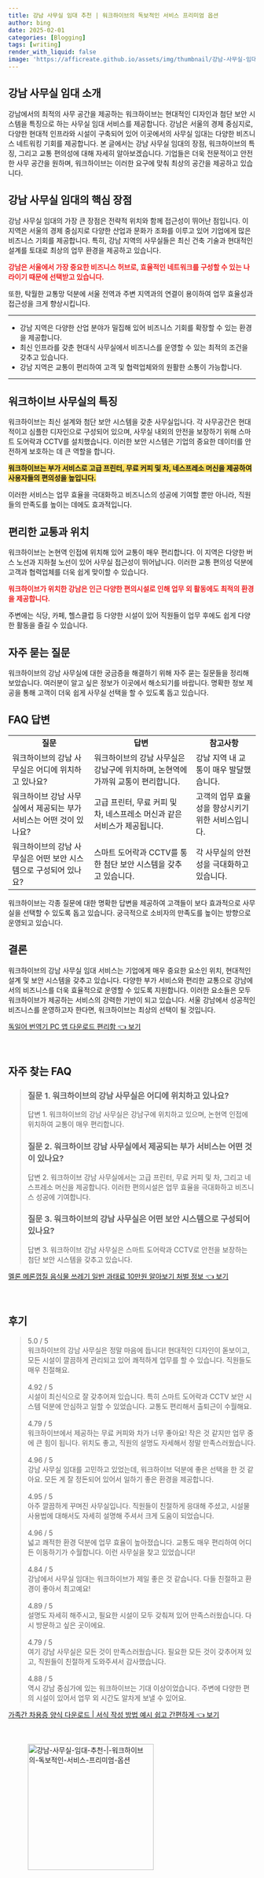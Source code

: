 ```yaml
---
title: 강남 사무실 임대 추천 | 워크하이브의 독보적인 서비스 프리미엄 옵션
author: bing
date: 2025-02-01
categories: [Blogging]
tags: [writing]
render_with_liquid: false
image: 'https://afficreate.github.io/assets/img/thumbnail/강남-사무실-임대-추천-|-워크하이브의-독보적인-서비스-프리미엄-옵션.webp'
---
```



<h2 id="강남_사무실_임대_소개">강남 사무실 임대 소개</h2>

<p>강남에서의 최적의 사무 공간을 제공하는 워크하이브는 현대적인 디자인과 첨단 보안 시스템을 특징으로 하는 사무실 임대 서비스를 제공합니다. 강남은 서울의 경제 중심지로, 다양한 현대적 인프라와 시설이 구축되어 있어 이곳에서의 사무실 임대는 다양한 비즈니스 네트워킹 기회를 제공합니다. 본 글에서는 강남 사무실 임대의 장점, 워크하이브의 특징, 그리고 교통 편의성에 대해 자세히 알아보겠습니다. 기업들은 더욱 전문적이고 안전한 사무 공간을 원하며, 워크하이브는 이러한 요구에 맞춰 최상의 공간을 제공하고 있습니다.</p>

<h2 id="강남_사무실_임대의_핵심_장점">강남 사무실 임대의 핵심 장점</h2>

<p>강남 사무실 임대의 가장 큰 장점은 전략적 위치와 함께 접근성이 뛰어난 점입니다. 이 지역은 서울의 경제 중심지로 다양한 산업과 문화가 조화를 이루고 있어 기업에게 많은 비즈니스 기회를 제공합니다. 특히, 강남 지역의 사무실들은 최신 건축 기술과 현대적인 설계를 토대로 최상의 업무 환경을 제공하고 있습니다.</p>

<p><b><span style="color: #ee2323;">강남은 서울에서 가장 중요한 비즈니스 허브로, 효율적인 네트워크를 구성할 수 있는 나라이기 때문에 선택받고 있습니다.</span></b></p>

<p>또한, 탁월한 교통망 덕분에 서울 전역과 주변 지역과의 연결이 용이하여 업무 효율성과 접근성을 크게 향상시킵니다.</p>

<hr />

<ul>
    <li>강남 지역은 다양한 산업 분야가 밀집해 있어 비즈니스 기회를 확장할 수 있는 환경을 제공합니다.</li>
    <li>최신 인프라를 갖춘 현대식 사무실에서 비즈니스를 운영할 수 있는 최적의 조건을 갖추고 있습니다.</li>
    <li>강남 지역은 교통이 편리하여 고객 및 협력업체와의 원활한 소통이 가능합니다.</li>
</ul>

<hr />

<h2 id="워크하이브_사무실의_특징">워크하이브 사무실의 특징</h2>

<p>워크하이브는 최신 설계와 첨단 보안 시스템을 갖춘 사무실입니다. 각 사무공간은 현대적이고 심플한 디자인으로 구성되어 있으며, 사무실 내외의 안전을 보장하기 위해 스마트 도어락과 CCTV를 설치했습니다. 이러한 보안 시스템은 기업의 중요한 데이터를 안전하게 보호하는 데 큰 역할을 합니다.</p>

<p><b><span style="background-color: #ffe066;">워크하이브는 부가 서비스로 고급 프린터, 무료 커피 및 차, 네스프레소 머신을 제공하여 사용자들의 편의성을 높입니다.</span></b></p>

<p>이러한 서비스는 업무 효율을 극대화하고 비즈니스의 성공에 기여할 뿐만 아니라, 직원들의 만족도를 높이는 데에도 효과적입니다.</p>

<h2 id="편리한_교통과_위치">편리한 교통과 위치</h2>

<p>워크하이브는 논현역 인접에 위치해 있어 교통이 매우 편리합니다. 이 지역은 다양한 버스 노선과 지하철 노선이 있어 사무실 접근성이 뛰어납니다. 이러한 교통 편의성 덕분에 고객과 협력업체를 더욱 쉽게 맞이할 수 있습니다.</p>

<p><b><span style="color: #ee2323;">워크하이브가 위치한 강남은 인근 다양한 편의시설로 인해 업무 외 활동에도 최적의 환경을 제공합니다.</span></b></p>

<p>주변에는 식당, 카페, 헬스클럽 등 다양한 시설이 있어 직원들이 업무 후에도 쉽게 다양한 활동을 즐길 수 있습니다.</p>

<h2 id="자주_묻는_질문">자주 묻는 질문</h2>

<p>워크하이브의 강남 사무실에 대한 궁금증을 해결하기 위해 자주 묻는 질문들을 정리해 보았습니다. 여러분이 알고 싶은 정보가 이곳에서 해소되기를 바랍니다. 명확한 정보 제공을 통해 고객이 더욱 쉽게 사무실 선택을 할 수 있도록 돕고 있습니다.</p>

<h2 id="FAQ_답변">FAQ 답변</h2>

<table>
    <tr>
        <td style="text-align: center; height: 17px;"><b>질문</b></td>
        <td style="text-align: center; height: 17px;"><b>답변</b></td>
        <td style="text-align: center; height: 17px;"><b>참고사항</b></td>
    </tr>
    <tr>
        <td>워크하이브의 강남 사무실은 어디에 위치하고 있나요?</td>
        <td>워크하이브의 강남 사무실은 강남구에 위치하며, 논현역에 가까워 교통이 편리합니다.</td>
        <td>강남 지역 내 교통이 매우 발달했습니다.</td>
    </tr>
    <tr>
        <td>워크하이브 강남 사무실에서 제공되는 부가 서비스는 어떤 것이 있나요?</td>
        <td>고급 프린터, 무료 커피 및 차, 네스프레소 머신과 같은 서비스가 제공됩니다.</td>
        <td>고객의 업무 효율성을 향상시키기 위한 서비스입니다.</td>
    </tr>
    <tr>
        <td>워크하이브의 강남 사무실은 어떤 보안 시스템으로 구성되어 있나요?</td>
        <td>스마트 도어락과 CCTV를 통한 첨단 보안 시스템을 갖추고 있습니다.</td>
        <td>각 사무실의 안전성을 극대화하고 있습니다.</td>
    </tr>
</table>

<p>워크하이브는 각종 질문에 대한 명확한 답변을 제공하여 고객들이 보다 효과적으로 사무실을 선택할 수 있도록 돕고 있습니다. 궁극적으로 소비자의 만족도를 높이는 방향으로 운영되고 있습니다.</p>

<h2 id="결론">결론</h2>

<p>워크하이브의 강남 사무실 임대 서비스는 기업에게 매우 중요한 요소인 위치, 현대적인 설계 및 보안 시스템을 갖추고 있습니다. 다양한 부가 서비스와 편리한 교통으로 강남에서의 비즈니스를 더욱 효율적으로 운영할 수 있도록 지원합니다. 이러한 요소들은 모두 워크하이브가 제공하는 서비스의 강력한 기반이 되고 있습니다. 서울 강남에서 성공적인 비즈니스를 운영하고자 한다면, 워크하이브는 최상의 선택이 될 것입니다.</p>


<p><a class="click-button" title="독일어 번역기 PC 앱 다운로드 편리함" href="https://afficreate.github.io/posts/%EB%8F%85%EC%9D%BC%EC%96%B4-%EB%B2%88%EC%97%AD%EA%B8%B0-PC-%EC%95%B1-%EB%8B%A4%EC%9A%B4%EB%A1%9C%EB%93%9C-%ED%8E%B8%EB%A6%AC%ED%95%A8/" rel="dofollow">독일어 번역기 PC 앱 다운로드 편리함 👈 보기</a></p><br>
<h2 id='자주_찾는_FAQ'>자주 찾는 FAQ</h2>
<div itemscope="" itemtype="https://schema.org/FAQPage"> 
<blockquote> 
<div itemscope="" itemprop="mainEntity" itemtype="https://schema.org/Question"> 
<h3 itemprop="name">질문 1. 워크하이브의 강남 사무실은 어디에 위치하고 있나요?</h3> 
<div itemscope="" itemprop="acceptedAnswer" itemtype="https://schema.org/Answer"> 
<span itemprop="text"> 
<p>답변 1. 워크하이브의 강남 사무실은 강남구에 위치하고 있으며, 논현역 인접에 위치하여 교통이 매우 편리합니다.</p> 
</span> 
</div> 
</div> 

<div itemscope="" itemprop="mainEntity" itemtype="https://schema.org/Question"> 
<h3 itemprop="name">질문 2. 워크하이브 강남 사무실에서 제공되는 부가 서비스는 어떤 것이 있나요?</h3> 
<div itemscope="" itemprop="acceptedAnswer" itemtype="https://schema.org/Answer"> 
<span itemprop="text"> 
<p>답변 2. 워크하이브 강남 사무실에서는 고급 프린터, 무료 커피 및 차, 그리고 네스프레소 머신을 제공합니다. 이러한 편의시설은 업무 효율을 극대화하고 비즈니스 성공에 기여합니다.</p> 
</span> 
</div> 
</div>

<div itemscope="" itemprop="mainEntity" itemtype="https://schema.org/Question"> 
<h3 itemprop="name">질문 3. 워크하이브의 강남 사무실은 어떤 보안 시스템으로 구성되어 있나요?</h3> 
<div itemscope="" itemprop="acceptedAnswer" itemtype="https://schema.org/Answer"> 
<span itemprop="text"> 
<p>답변 3. 워크하이브 강남 사무실은 스마트 도어락과 CCTV로 안전을 보장하는 첨단 보안 시스템을 갖추고 있습니다.</p> 
</span> 
</div> 
</div> 
</blockquote> 
</div>
<p><a class="click-button" title="멜론 메론껍질 음식물 쓰레기 일반 과태료 10만원 알아보기 처벌 정보" href="https://afficreate.github.io/posts/%EB%A9%9C%EB%A1%A0-%EB%A9%94%EB%A1%A0%EA%BB%8D%EC%A7%88-%EC%9D%8C%EC%8B%9D%EB%AC%BC-%EC%93%B0%EB%A0%88%EA%B8%B0-%EC%9D%BC%EB%B0%98-%EA%B3%BC%ED%83%9C%EB%A3%8C-10%EB%A7%8C%EC%9B%90-%EC%95%8C%EC%95%84%EB%B3%B4%EA%B8%B0-%EC%B2%98%EB%B2%8C-%EC%A0%95%EB%B3%B4/" rel="dofollow">멜론 메론껍질 음식물 쓰레기 일반 과태료 10만원 알아보기 처벌 정보 👈 보기</a></p><br>
<h2 id='후기'>후기</h2>
<div itemscope itemtype="https://schema.org/Product">
  <blockquote>
  <div itemprop="review" itemscope itemtype="https://schema.org/Review">
      <div itemprop="reviewRating" itemscope itemtype="https://schema.org/Rating"> <span itemprop="ratingValue">5.0</span> / <span itemprop="bestRating">5</span> </div>
      <span itemprop="reviewBody">워크하이브의 강남 사무실은 정말 마음에 듭니다! 현대적인 디자인이 돋보이고, 모든 시설이 깔끔하게 관리되고 있어 쾌적하게 업무를 할 수 있습니다. 직원들도 매우 친절해요.</span>
  </div>
  <br>
  <div itemprop="review" itemscope itemtype="https://schema.org/Review">
      <div itemprop="reviewRating" itemscope itemtype="https://schema.org/Rating"> <span itemprop="ratingValue">4.92</span> / <span itemprop="bestRating">5</span> </div>
      <span itemprop="reviewBody">시설이 최신식으로 잘 갖추어져 있습니다. 특히 스마트 도어락과 CCTV 보안 시스템 덕분에 안심하고 일할 수 있었습니다. 교통도 편리해서 출퇴근이 수월해요.</span>
  </div>
  <br>
  <div itemprop="review" itemscope itemtype="https://schema.org/Review">
      <div itemprop="reviewRating" itemscope itemtype="https://schema.org/Rating"> <span itemprop="ratingValue">4.79</span> / <span itemprop="bestRating">5</span> </div>
      <span itemprop="reviewBody">워크하이브에서 제공하는 무료 커피와 차가 너무 좋아요! 작은 것 같지만 업무 중에 큰 힘이 됩니다. 위치도 좋고, 직원의 설명도 자세해서 정말 만족스러웠습니다.</span>
  </div>
  <br>
  <div itemprop="review" itemscope itemtype="https://schema.org/Review">
      <div itemprop="reviewRating" itemscope itemtype="https://schema.org/Rating"> <span itemprop="ratingValue">4.96</span> / <span itemprop="bestRating">5</span> </div>
      <span itemprop="reviewBody">강남 사무실 임대를 고민하고 있었는데, 워크하이브 덕분에 좋은 선택을 한 것 같아요. 모든 게 잘 정돈되어 있어서 일하기 좋은 환경을 제공합니다.</span>
  </div>
  <br>
  <div itemprop="review" itemscope itemtype="https://schema.org/Review">
      <div itemprop="reviewRating" itemscope itemtype="https://schema.org/Rating"> <span itemprop="ratingValue">4.95</span> / <span itemprop="bestRating">5</span> </div>
      <span itemprop="reviewBody">아주 깔끔하게 꾸며진 사무실입니다. 직원들이 친절하게 응대해 주셨고, 시설물 사용법에 대해서도 자세히 설명해 주셔서 크게 도움이 되었습니다.</span>
  </div>
  <br>
  <div itemprop="review" itemscope itemtype="https://schema.org/Review">
      <div itemprop="reviewRating" itemscope itemtype="https://schema.org/Rating"> <span itemprop="ratingValue">4.96</span> / <span itemprop="bestRating">5</span> </div>
      <span itemprop="reviewBody">넓고 쾌적한 환경 덕분에 업무 효율이 높아졌습니다. 교통도 매우 편리하여 어디든 이동하기가 수월합니다. 이런 사무실을 찾고 있었습니다!</span>
  </div>
  <br>
  <div itemprop="review" itemscope itemtype="https://schema.org/Review">
      <div itemprop="reviewRating" itemscope itemtype="https://schema.org/Rating"> <span itemprop="ratingValue">4.84</span> / <span itemprop="bestRating">5</span> </div>
      <span itemprop="reviewBody">강남에서 사무실 임대는 워크하이브가 제일 좋은 것 같습니다. 다들 친절하고 환경이 좋아서 최고예요!</span>
  </div>
  <br>
  <div itemprop="review" itemscope itemtype="https://schema.org/Review">
      <div itemprop="reviewRating" itemscope itemtype="https://schema.org/Rating"> <span itemprop="ratingValue">4.89</span> / <span itemprop="bestRating">5</span> </div>
      <span itemprop="reviewBody">설명도 자세히 해주시고, 필요한 시설이 모두 갖춰져 있어 만족스러웠습니다. 다시 방문하고 싶은 곳이에요.</span>
  </div>
  <br>
  <div itemprop="review" itemscope itemtype="https://schema.org/Review">
      <div itemprop="reviewRating" itemscope itemtype="https://schema.org/Rating"> <span itemprop="ratingValue">4.79</span> / <span itemprop="bestRating">5</span> </div>
      <span itemprop="reviewBody">여기 강남 사무실은 모든 것이 만족스러웠습니다. 필요한 모든 것이 갖추어져 있고, 직원들이 친절하게 도와주셔서 감사했습니다.</span>
  </div>
  <br>
  <div itemprop="review" itemscope itemtype="https://schema.org/Review">
      <div itemprop="reviewRating" itemscope itemtype="https://schema.org/Rating"> <span itemprop="ratingValue">4.88</span> / <span itemprop="bestRating">5</span> </div>
      <span itemprop="reviewBody">역시 강남 중심가에 있는 워크하이브는 기대 이상이었습니다. 주변에 다양한 편의 시설이 있어서 업무 외 시간도 알차게 보낼 수 있어요.</span>
  </div>
  </blockquote>
</div>
<p><a class="click-button" title="가족간 차용증 양식 다운로드 | 서식 작성 방법 예시 쉽고 간편하게" href="https://afficreate.github.io/posts/%EA%B0%80%EC%A1%B1%EA%B0%84-%EC%B0%A8%EC%9A%A9%EC%A6%9D-%EC%96%91%EC%8B%9D-%EB%8B%A4%EC%9A%B4%EB%A1%9C%EB%93%9C-%EC%84%9C%EC%8B%9D-%EC%9E%91%EC%84%B1-%EB%B0%A9%EB%B2%95-%EC%98%88%EC%8B%9C-%EC%89%BD%EA%B3%A0-%EA%B0%84%ED%8E%B8%ED%95%98%EA%B2%8C/" rel="dofollow">가족간 차용증 양식 다운로드 | 서식 작성 방법 예시 쉽고 간편하게 👈 보기</a></p><br>
<figure class="image"><img src="https://afficreate.github.io/assets/img/thumbnail/강남-사무실-임대-추천-|-워크하이브의-독보적인-서비스-프리미엄-옵션.webp" alt="강남-사무실-임대-추천-|-워크하이브의-독보적인-서비스-프리미엄-옵션" width="256" height="256"></figure>